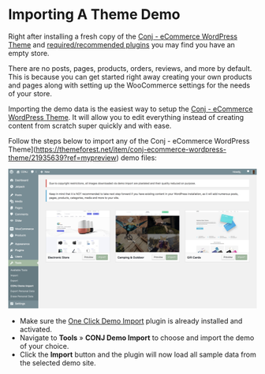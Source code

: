 # Importing A Theme Demo

Right after installing a fresh copy of the [Conj - eCommerce WordPress Theme](https://themeforest.net/item/conj-ecommerce-wordpress-theme/21935639?ref=mypreview) and [required/recommended plugins](installing-recommended-plugins) you may find you have an empty store. 

There are no posts, pages, products, orders, reviews, and more by default. This is because you can get started right away creating your own products and pages along with setting up the WooCommerce settings for the needs of your store.

Importing the demo data is the easiest way to setup the [Conj - eCommerce WordPress Theme](https://themeforest.net/item/conj-ecommerce-wordpress-theme/21935639?ref=mypreview). It will allow you to edit everything instead of creating content from scratch super quickly and with ease.

Follow the steps below to import any of the Conj - eCommerce WordPress Theme](https://themeforest.net/item/conj-ecommerce-wordpress-theme/21935639?ref=mypreview) demo files:

![Importing Conj - eCommerce WordPress Theme Demo Data](img/importing-conj-theme-demo-data.png)

* Make sure the [One Click Demo Import](https://wordpress.org/plugins/one-click-demo-import/) plugin is already installed and activated.
* Navigate to **Tools** » **CONJ Demo Import** to choose and import the demo of your choice.
* Click the **Import** button and the plugin will now load all sample data from the selected demo site.
